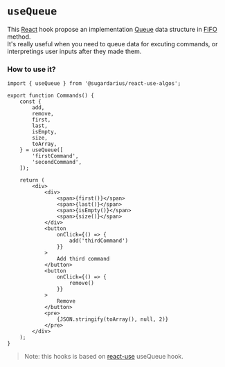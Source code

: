 # ```useQueue```

This [React](https://reactjs.org/) hook propose an implementation [Queue](https://en.wikibooks.org/wiki/Data_Structures/Stacks_and_Queues#Queues) data structure in [FIFO](https://en.wikipedia.org/wiki/FIFO_and_LIFO_accounting#FIFO) method.<br />
It's really useful when you need to queue data for excuting commands, or interpretings user inputs after they made them.

### How to use it?
```tsx
import { useQueue } from '@sugardarius/react-use-algos';

export function Commands() {
    const {
        add,
        remove,
        first,
        last,
        isEmpty,
        size,
        toArray,
    } = useQueue([
        'firstCommand',
        'secondCommand',
    ]);

    return (
        <div>
            <div>
                <span>{first()}</span>
                <span>{last()}</span>
                <span>{isEmpty()}</span>
                <span>{size()}</span>
            </div>
            <button
                onClick={() => {
                    add('thirdCommand')
                }}
            >
                Add third command
            </button>
            <button
                onClick={() => {
                    remove()
                }}
            >
                Remove
            </button>
            <pre>
                {JSON.stringify(toArray(), null, 2)}
            </pre>
        </div>
    );
}
```

> Note: this hooks is based on [react-use](https://github.com/streamich/react-use/blob/master/docs/useQueue.md) useQueue hook.